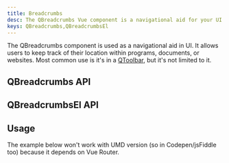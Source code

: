 ```yaml
---
title: Breadcrumbs
desc: The QBreadcrumbs Vue component is a navigational aid for your UI. It allows users to keep track of their location within programs, documents, or websites.
keys: QBreadcrumbs,QBreadcrumbsEl
---
```


The QBreadcrumbs component is used as a navigational aid in UI. It allows users to keep track of their location within programs, documents, or websites. Most common use is it's in a [QToolbar](/vue-components/toolbar), but it's not limited to it.


## QBreadcrumbs API

<doc-api file="QBreadcrumbs" />

## QBreadcrumbsEl API

<doc-api file="QBreadcrumbsEl" />

## Usage
<doc-example title="Basic" file="QBreadcrumbs/Basic" />

<doc-example title="In a QToolbar" file="QBreadcrumbs/Toolbar" />

<doc-example title="Custom separators" file="QBreadcrumbs/Separator" />

The example below won't work with UMD version (so in Codepen/jsFiddle too) because it depends on Vue Router.

<doc-example title="Router links" file="QBreadcrumbs/RouterLinks" />

<doc-example title="Gutters" file="QBreadcrumbs/Gutters" />

<doc-example title="Align" file="QBreadcrumbs/Align" />
